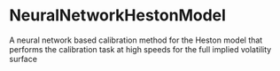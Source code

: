 # NeuralNetworkHestonModel
A neural network based calibration method for the Heston model that performs the calibration task at high speeds for the full implied volatility surface
